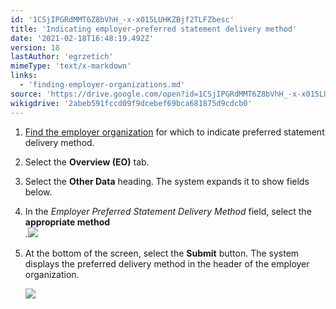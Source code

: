 ```yaml
---
id: '1CSjIPGRdMMT6Z8bVhH_-x-x015LUHKZBjf2TLFZbesc'
title: 'Indicating employer-preferred statement delivery method'
date: '2021-02-18T16:48:19.492Z'
version: 18
lastAuthor: 'egrzetich'
mimeType: 'text/x-markdown'
links:
  - 'finding-employer-organizations.md'
source: 'https://drive.google.com/open?id=1CSjIPGRdMMT6Z8bVhH_-x-x015LUHKZBjf2TLFZbesc'
wikigdrive: '2abeb591fccd09f9dcebef69bca681875d9cdcb0'
---
```

1. [Find the employer organization](finding-employer-organizations.md) for which to indicate preferred statement delivery method.
2. Select the <strong>Overview (EO)</strong> tab.
3. Select the <strong>Other Data</strong> heading. The system expands it to show fields below.
4. In the <em>Employer Preferred Statement Delivery Method</em> field, select the <strong>appropriate method</strong>  
   .<img src="../indicating-employer-preferred-statement-delivery-method.assets/10000000000003550000004BA4FCA7A68FD2B62A.png" />  

5. At the bottom of the screen, select the <strong>Submit</strong> button. The system displays the preferred delivery method in the header of the employer organization.

   <img src="../indicating-employer-preferred-statement-delivery-method.assets/10000000000000F00000005B9933B11D37470A0C.png" />  


